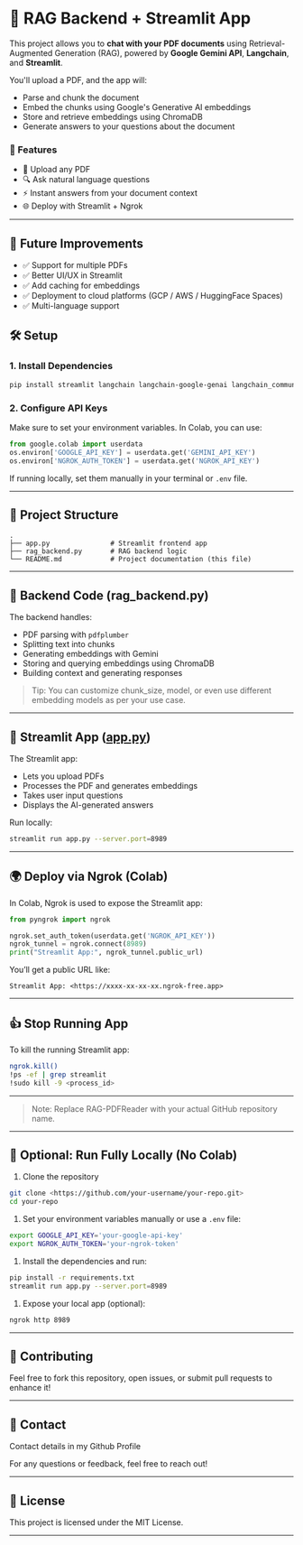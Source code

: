 
# 🧹 RAG Backend + Streamlit App

This project allows you to **chat with your PDF documents** using Retrieval-Augmented Generation (RAG), powered by **Google Gemini API**, **Langchain**, and **Streamlit**.

You'll upload a PDF, and the app will:

- Parse and chunk the document
- Embed the chunks using Google's Generative AI embeddings
- Store and retrieve embeddings using ChromaDB
- Generate answers to your questions about the document

### 🚀 Features

- 📝 Upload any PDF
- 🔍 Ask natural language questions
- ⚡ Instant answers from your document context
- 🌐 Deploy with Streamlit + Ngrok

---

## 🔮 Future Improvements

- ✅ Support for multiple PDFs
- ✅ Better UI/UX in Streamlit
- ✅ Add caching for embeddings
- ✅ Deployment to cloud platforms (GCP / AWS / HuggingFace Spaces)
- ✅ Multi-language support

## 🛠️ Setup

### 1. Install Dependencies

```bash
pip install streamlit langchain langchain-google-genai langchain_community pypdf chromadb sentence-transformers pdfplumber pyngrok

```

### 2. Configure API Keys

Make sure to set your environment variables. In Colab, you can use:

```python
from google.colab import userdata
os.environ['GOOGLE_API_KEY'] = userdata.get('GEMINI_API_KEY')
os.environ['NGROK_AUTH_TOKEN'] = userdata.get('NGROK_API_KEY')

```

If running locally, set them manually in your terminal or `.env` file.

---

## 🧹 Project Structure

```
.
├── app.py               # Streamlit frontend app
├── rag_backend.py       # RAG backend logic
└── README.md            # Project documentation (this file)

```

---

## 📄 Backend Code (rag_backend.py)

The backend handles:

- PDF parsing with `pdfplumber`
- Splitting text into chunks
- Generating embeddings with Gemini
- Storing and querying embeddings using ChromaDB
- Building context and generating responses

> Tip: You can customize chunk_size, model, or even use different embedding models as per your use case.
> 

---

## 🎨 Streamlit App ([app.py](http://app.py/))

The Streamlit app:

- Lets you upload PDFs
- Processes the PDF and generates embeddings
- Takes user input questions
- Displays the AI-generated answers

Run locally:

```bash
streamlit run app.py --server.port=8989

```

---

## 🌍 Deploy via Ngrok (Colab)

In Colab, Ngrok is used to expose the Streamlit app:

```python
from pyngrok import ngrok

ngrok.set_auth_token(userdata.get('NGROK_API_KEY'))
ngrok_tunnel = ngrok.connect(8989)
print("Streamlit App:", ngrok_tunnel.public_url)

```

You’ll get a public URL like:

```
Streamlit App: <https://xxxx-xx-xx-xx.ngrok-free.app>

```

---

## 👍 Stop Running App

To kill the running Streamlit app:

```bash
ngrok.kill()
!ps -ef | grep streamlit
!sudo kill -9 <process_id>

```

---

> Note: Replace RAG-PDFReader with your actual GitHub repository name.
> 

---

## 🔄 Optional: Run Fully Locally (No Colab)

1. Clone the repository

```bash
git clone <https://github.com/your-username/your-repo.git>
cd your-repo

```

1. Set your environment variables manually or use a `.env` file:

```bash
export GOOGLE_API_KEY='your-google-api-key'
export NGROK_AUTH_TOKEN='your-ngrok-token'

```

1. Install the dependencies and run:

```bash
pip install -r requirements.txt
streamlit run app.py --server.port=8989

```

1. Expose your local app (optional):

```bash
ngrok http 8989

```

---

## 🤝 Contributing

Feel free to fork this repository, open issues, or submit pull requests to enhance it!

---

## 📨 Contact

Contact details in my Github Profile

For any questions or feedback, feel free to reach out!

---

## 📜 License

This project is licensed under the MIT License.

---
